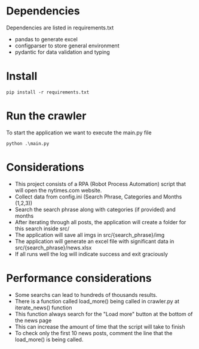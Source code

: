 # Dependencies

Dependencies are listed in requirements.txt

- pandas to generate excel
- configparser to store general environment
- pydantic for data validation and typing

# Install

```
pip install -r requirements.txt
```

# Run the crawler

To start the application we want to execute the main.py file

```
python .\main.py
```

# Considerations

- This project consists of a RPA (Robot Process Automation) script that will open the nytimes.com website.
- Collect data from config.ini (Search Phrase, Categories and Months (1,2,3))
- Search the search phrase along with categories (if provided) and months
- After iterating through all posts, the application will create a folder for this search inside src/
- The application will save all imgs in src/{search_phrase}/img
- The application will generate an excel file with significant data in src/{search_phrase}/news.xlsx
- If all runs well the log will indicate success and exit graciously

# Performance considerations

- Some searchs can lead to hundreds of thousands results.
- There is a function called load_more() being called in crawler.py at iterate_news() function
- This function always search for the "Load more" button at the bottom of the news page
- This can increase the amount of time that the script will take to finish
- To check only the first 10 news posts, comment the line that the load_more() is being called.
